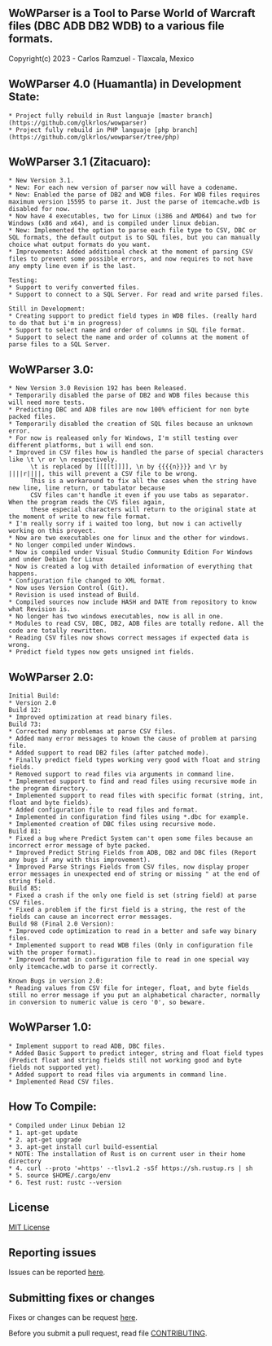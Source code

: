 ## WoWParser is a Tool to Parse World of Warcraft files (DBC ADB DB2 WDB) to a various file formats.

Copyright(c) 2023 - Carlos Ramzuel - Tlaxcala, Mexico

## WoWParser 4.0 (Huamantla) in Development State:
    * Project fully rebuild in Rust languaje [master branch](https://github.com/glkrlos/wowparser)
    * Project fully rebuild in PHP languaje [php branch](https://github.com/glkrlos/wowparser/tree/php)

## WoWParser 3.1 (Zitacuaro):
    * New Version 3.1.
    * New: For each new version of parser now will have a codename.
    * New: Enabled the parse of DB2 and WDB files. For WDB files requires maximum version 15595 to parse it. Just the parse of itemcache.wdb is disabled for now.
    * Now have 4 executables, two for Linux (i386 and AMD64) and two for Windows (x86 and x64), and is compiled under linux debian.
    * New: Implemented the option to parse each file type to CSV, DBC or SQL formats, the default output is to SQL files, but you can manually choice what output formats do you want.
    * Improvements: Added additional check at the moment of parsing CSV files to prevent some possible errors, and now requires to not have any empty line even if is the last.

    Testing:
    * Support to verify converted files.
    * Support to connect to a SQL Server. For read and write parsed files.

    Still in Development:
    * Creating support to predict field types in WDB files. (really hard to do that but i'm in progress)
    * Support to select name and order of columns in SQL file format.
    * Support to select the name and order of columns at the moment of parse files to a SQL Server.

## WoWParser 3.0:
    * New Version 3.0 Revision 192 has been Released.
    * Temporarily disabled the parse of DB2 and WDB files because this will need more tests.
    * Predicting DBC and ADB files are now 100% efficient for non byte packed files.
    * Temporarily disabled the creation of SQL files because an unknown error.
    * For now is realeased only for Windows, I'm still testing over different platforms, but i will end son.
    * Improved in CSV files how is handled the parse of special characters like \t \r or \n respectively.
          \t is replaced by [[[[t]]]], \n by {{{{n}}}} and \r by ||||r||||, this will prevent a CSV file to be wrong.
          This is a workaround to fix all the cases when the string have new line, line return, or tabulator because
          CSV files can't handle it even if you use tabs as separator. When the program reads the CVS files again,
          these especial characters will return to the original state at the moment of write to new file format.
    * I'm really sorry if i waited too long, but now i can activelly working on this proyect.
    * Now are two executables one for linux and the other for windows.
    * No longer compiled under Windows.
    * Now is compiled under Visual Studio Community Edition For Windows and under Debian for Linux
    * Now is created a log with detailed information of everything that happens.
    * Configuration file changed to XML format.
    * Now uses Version Control (Git).
    * Revision is used instead of Build.
    * Compiled sources now include HASH and DATE from repository to know what Revision is.
    * No longer has two windows executables, now is all in one.
    * Modules to read CSV, DBC, DB2, ADB files are totally redone. All the code are totally rewritten.
    * Reading CSV files now shows correct messages if expected data is wrong.
    * Predict field types now gets unsigned int fields.

## WoWParser 2.0:
    Initial Build:
    * Version 2.0
    Build 12:
    * Improved optimization at read binary files.
    Build 73:
    * Corrected many problemas at parse CSV files.
    * Added many error messages to known the cause of problem at parsing file.
    * Added support to read DB2 files (after patched mode).
    * Finally predict field types working very good with float and string fields.
    * Removed support to read files via arguments in command line.
    * Implemented support to find and read files using recursive mode in the program directory.
    * Implemented support to read files with specific format (string, int, float and byte fields).
    * Added configuration file to read files and format.
    * Implemented in configuration find files using *.dbc for example.
    * Implemented creation of DBC files using recursive mode.
    Build 81:
    * Fixed a bug where Predict System can't open some files because an incorrect error message of byte packed.
    * Improved Predict String Fields from ADB, DB2 and DBC files (Report any bugs if any with this improvement).
    * Improved Parse Strings Fields from CSV files, now display proper error messages in unexpected end of string or missing " at the end of string field.
    Build 85:
    * Fixed a crash if the only one field is set (string field) at parse CSV files.
    * Fixed a problem if the first field is a string, the rest of the fields can cause an incorrect error messages.
    Build 98 (Final 2.0 Version):
    * Improved code optimization to read in a better and safe way binary files.
    * Implemented support to read WDB files (Only in configuration file with the proper format).
    * Improved format in configuration file to read in one special way only itemcache.wdb to parse it correctly.

    Known Bugs in version 2.0:
    * Reading values from CSV file for integer, float, and byte fields still no error message if you put an alphabetical character, normally in conversion to numeric value is cero '0', so beware.

## WoWParser 1.0:
    * Implement support to read ADB, DBC files.
    * Added Basic Support to predict integer, string and float field types (Predict float and string fields still not working good and byte fields not supported yet).
    * Added support to read files via arguments in command line.
    * Implemented Read CSV files.

## How To Compile:
    * Compiled under Linux Debian 12
    * 1. apt-get update
    * 2. apt-get upgrade
    * 3. apt-get install curl build-essential
    * NOTE: The installation of Rust is on current user in their home directory
    * 4. curl --proto '=https' --tlsv1.2 -sSf https://sh.rustup.rs | sh
    * 5. source $HOME/.cargo/env
    * 6. Test rust: rustc --version

## License

[MIT License](LICENSE)

## Reporting issues

Issues can be reported [here](https://github.com/glkrlos/wowparser/issues).

## Submitting fixes or changes

Fixes or changes can be request [here](https://github.com/glkrlos/wowparser/pulls).

Before you submit a pull request, read file [CONTRIBUTING](CONTRIBUTING.md).
